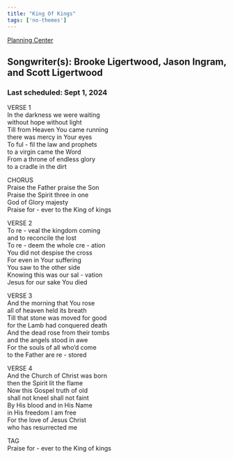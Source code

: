 ```yaml
---
title: "King Of Kings"
tags: ['no-themes']
---
```


[Planning Center](https://services.planningcenteronline.com/songs/23559487)

## Songwriter(s): Brooke Ligertwood, Jason Ingram, and Scott Ligertwood
### Last scheduled: Sept 1, 2024          

VERSE 1  
In the darkness we were waiting  
without hope without light  
Till from Heaven You came running  
there was mercy in Your eyes  
To ful - fil the law and prophets  
to a virgin came the Word  
From a throne of endless glory  
to a cradle in the dirt  
  
CHORUS  
Praise the Father praise the Son  
Praise the Spirit three in one  
God of Glory majesty  
Praise for - ever to the King of kings  
  
VERSE 2  
To re - veal the kingdom coming  
and to reconcile the lost  
To re - deem the whole cre - ation  
You did not despise the cross  
For even in Your suffering  
You saw to the other side  
Knowing this was our sal - vation  
Jesus for our sake You died  
  
  
VERSE 3  
And the morning that You rose  
all of heaven held its breath  
Till that stone was moved for good  
for the Lamb had conquered death  
And the dead rose from their tombs  
and the angels stood in awe  
For the souls of all who’d come  
to the Father are re - stored  
  
VERSE 4  
And the Church of Christ was born  
then the Spirit lit the flame  
Now this Gospel truth of old  
shall not kneel shall not faint  
By His blood and in His Name  
in His freedom I am free  
For the love of Jesus Christ  
who has resurrected me  
  
TAG  
Praise for - ever to the King of kings
